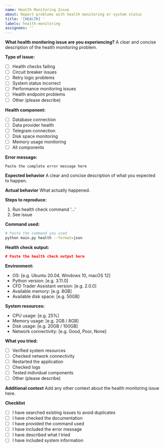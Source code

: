 ```yaml
---
name: Health Monitoring Issue
about: Report problems with health monitoring or system status
title: '[HEALTH] '
labels: health-monitoring
assignees: ''
---
```


**What health monitoring issue are you experiencing?**
A clear and concise description of the health monitoring problem.

**Type of issue:**
- [ ] Health checks failing
- [ ] Circuit breaker issues
- [ ] Retry logic problems
- [ ] System status incorrect
- [ ] Performance monitoring issues
- [ ] Health endpoint problems
- [ ] Other (please describe)

**Health component:**
- [ ] Database connection
- [ ] Data provider health
- [ ] Telegram connection
- [ ] Disk space monitoring
- [ ] Memory usage monitoring
- [ ] All components

**Error message:**
```
Paste the complete error message here
```

**Expected behavior**
A clear and concise description of what you expected to happen.

**Actual behavior**
What actually happened.

**Steps to reproduce:**
1. Run health check command '...'
2. See issue

**Command used:**
```bash
# Paste the command you used
python main.py health --format=json
```

**Health check output:**
```json
# Paste the health check output here
```

**Environment:**
 - OS: [e.g. Ubuntu 20.04, Windows 10, macOS 12]
 - Python version: [e.g. 3.11.0]
 - CFD Trader Assistant version: [e.g. 2.0.0]
 - Available memory: [e.g. 8GB]
 - Available disk space: [e.g. 50GB]

**System resources:**
- CPU usage: [e.g. 25%]
- Memory usage: [e.g. 2GB / 8GB]
- Disk usage: [e.g. 20GB / 100GB]
- Network connectivity: [e.g. Good, Poor, None]

**What you tried:**
- [ ] Verified system resources
- [ ] Checked network connectivity
- [ ] Restarted the application
- [ ] Checked logs
- [ ] Tested individual components
- [ ] Other (please describe)

**Additional context**
Add any other context about the health monitoring issue here.

**Checklist**
- [ ] I have searched existing issues to avoid duplicates
- [ ] I have checked the documentation
- [ ] I have provided the command used
- [ ] I have included the error message
- [ ] I have described what I tried
- [ ] I have included system information
